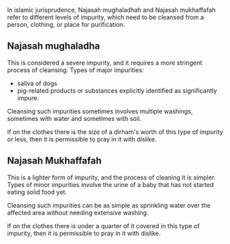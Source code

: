 In islamic jurisprudence, Najasah mughaladhah and Najasah mukhaffafah refer to different levels of impurity, which need to be cleansed from a person, clothing, or place for purification.
## Najasah mughaladha
This is considered a severe impurity, and it requires a more stringent process of cleansing. 
Types of major impurities:
- saliva of dogs
- pig-related products
or substances explicitly identified as significantly impure.

Cleansing such impurities sometimes involves multiple washings, sometimes with water and sometimes with soil.

If on the clothes there is the size of a dirham's worth of this type of impurity or less, then it is permissible to pray in it with dislike.
## Najasah Mukhaffafah
This is a lighter form of impurity, and the process of cleaning it is simpler. 
Types of minor impurities involve the urine of a baby that has not started eating solid food yet. 

Cleansing such impurities can be as simple as sprinkling water over the affected area without needing extensive washing.

If on the clothes there is under a quarter of it covered in this type of impurity, then it is permissible to pray in it with dislike.